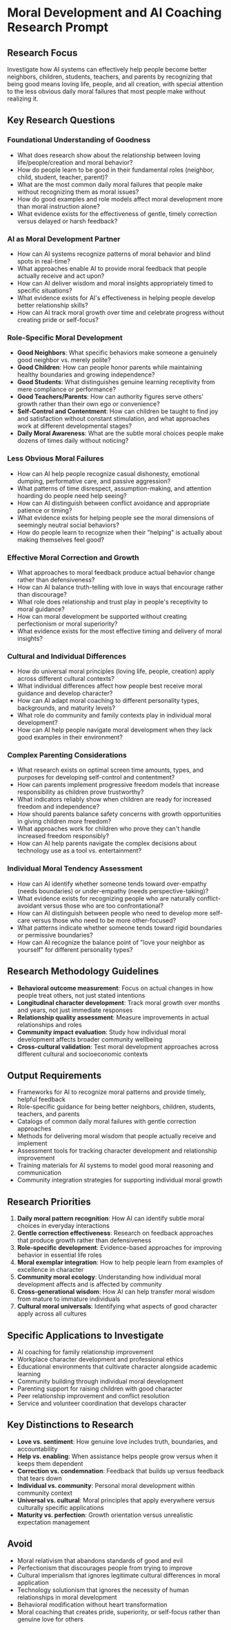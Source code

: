 # Moral Development and AI Coaching Research Prompt

## Research Focus
Investigate how AI systems can effectively help people become better neighbors, children, students, teachers, and parents by recognizing that being good means loving life, people, and all creation, with special attention to the less obvious daily moral failures that most people make without realizing it.

## Key Research Questions

### Foundational Understanding of Goodness
- What does research show about the relationship between loving life/people/creation and moral behavior?
- How do people learn to be good in their fundamental roles (neighbor, child, student, teacher, parent)?
- What are the most common daily moral failures that people make without recognizing them as moral issues?
- How do good examples and role models affect moral development more than moral instruction alone?
- What evidence exists for the effectiveness of gentle, timely correction versus delayed or harsh feedback?

### AI as Moral Development Partner
- How can AI systems recognize patterns of moral behavior and blind spots in real-time?
- What approaches enable AI to provide moral feedback that people actually receive and act upon?
- How can AI deliver wisdom and moral insights appropriately timed to specific situations?
- What evidence exists for AI's effectiveness in helping people develop better relationship skills?
- How can AI track moral growth over time and celebrate progress without creating pride or self-focus?

### Role-Specific Moral Development
- **Good Neighbors**: What specific behaviors make someone a genuinely good neighbor vs. merely polite?
- **Good Children**: How can people honor parents while maintaining healthy boundaries and growing independence?
- **Good Students**: What distinguishes genuine learning receptivity from mere compliance or performance?
- **Good Teachers/Parents**: How can authority figures serve others' growth rather than their own ego or convenience?
- **Self-Control and Contentment**: How can children be taught to find joy and satisfaction without constant stimulation, and what approaches work at different developmental stages?
- **Daily Moral Awareness**: What are the subtle moral choices people make dozens of times daily without noticing?

### Less Obvious Moral Failures
- How can AI help people recognize casual dishonesty, emotional dumping, performative care, and passive aggression?
- What patterns of time disrespect, assumption-making, and attention hoarding do people need help seeing?
- How can AI distinguish between conflict avoidance and appropriate patience or timing?
- What evidence exists for helping people see the moral dimensions of seemingly neutral social behaviors?
- How do people learn to recognize when their "helping" is actually about making themselves feel good?

### Effective Moral Correction and Growth
- What approaches to moral feedback produce actual behavior change rather than defensiveness?
- How can AI balance truth-telling with love in ways that encourage rather than discourage?
- What role does relationship and trust play in people's receptivity to moral guidance?
- How can moral development be supported without creating perfectionism or moral superiority?
- What evidence exists for the most effective timing and delivery of moral insights?

### Cultural and Individual Differences
- How do universal moral principles (loving life, people, creation) apply across different cultural contexts?
- What individual differences affect how people best receive moral guidance and develop character?
- How can AI adapt moral coaching to different personality types, backgrounds, and maturity levels?
- What role do community and family contexts play in individual moral development?
- How can AI help people navigate moral development when they lack good examples in their environment?

### Complex Parenting Considerations
- What research exists on optimal screen time amounts, types, and purposes for developing self-control and contentment?
- How can parents implement progressive freedom models that increase responsibility as children prove trustworthy?
- What indicators reliably show when children are ready for increased freedom and independence?
- How should parents balance safety concerns with growth opportunities in giving children more freedom?
- What approaches work for children who prove they can't handle increased freedom responsibly?
- How can AI help parents navigate the complex decisions about technology use as a tool vs. entertainment?

### Individual Moral Tendency Assessment
- How can AI identify whether someone tends toward over-empathy (needs boundaries) or under-empathy (needs perspective-taking)?
- What evidence exists for recognizing people who are naturally conflict-avoidant versus those who are too confrontational?
- How can AI distinguish between people who need to develop more self-care versus those who need to be more other-focused?
- What patterns indicate whether someone tends toward rigid boundaries or permissive boundaries?
- How can AI recognize the balance point of "love your neighbor as yourself" for different personality types?

## Research Methodology Guidelines
- **Behavioral outcome measurement**: Focus on actual changes in how people treat others, not just stated intentions
- **Longitudinal character development**: Track moral growth over months and years, not just immediate responses
- **Relationship quality assessment**: Measure improvements in actual relationships and roles
- **Community impact evaluation**: Study how individual moral development affects broader community wellbeing
- **Cross-cultural validation**: Test moral development approaches across different cultural and socioeconomic contexts

## Output Requirements
- Frameworks for AI to recognize moral patterns and provide timely, helpful feedback
- Role-specific guidance for being better neighbors, children, students, teachers, and parents
- Catalogs of common daily moral failures with gentle correction approaches
- Methods for delivering moral wisdom that people actually receive and implement
- Assessment tools for tracking character development and relationship improvement
- Training materials for AI systems to model good moral reasoning and communication
- Community integration strategies for supporting individual moral growth

## Research Priorities
1. **Daily moral pattern recognition**: How AI can identify subtle moral choices in everyday interactions
2. **Gentle correction effectiveness**: Research on feedback approaches that produce growth rather than defensiveness
3. **Role-specific development**: Evidence-based approaches for improving behavior in essential life roles
4. **Moral exemplar integration**: How to help people learn from examples of excellence in character
5. **Community moral ecology**: Understanding how individual moral development affects and is affected by community
6. **Cross-generational wisdom**: How AI can help transfer moral wisdom from mature to immature individuals
7. **Cultural moral universals**: Identifying what aspects of good character apply across all cultures

## Specific Applications to Investigate
- AI coaching for family relationship improvement
- Workplace character development and professional ethics
- Educational environments that cultivate character alongside academic learning
- Community building through individual moral development
- Parenting support for raising children with good character
- Peer relationship improvement and conflict resolution
- Service and volunteer coordination that develops character

## Key Distinctions to Research
- **Love vs. sentiment**: How genuine love includes truth, boundaries, and accountability
- **Help vs. enabling**: When assistance helps people grow versus when it keeps them dependent
- **Correction vs. condemnation**: Feedback that builds up versus feedback that tears down
- **Individual vs. community**: Personal moral development within community context
- **Universal vs. cultural**: Moral principles that apply everywhere versus culturally specific applications
- **Maturity vs. perfection**: Growth orientation versus unrealistic expectation management

## Avoid
- Moral relativism that abandons standards of good and evil
- Perfectionism that discourages people from trying to improve
- Cultural imperialism that ignores legitimate cultural differences in moral application
- Technology solutionism that ignores the necessity of human relationships in moral development
- Behavioral modification without heart transformation
- Moral coaching that creates pride, superiority, or self-focus rather than genuine love for others 